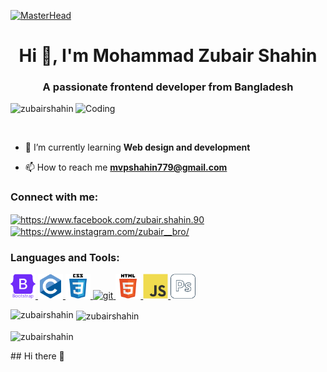 [![MasterHead](https://www.internetcreation.net/wp-content/uploads/2015/04/banner-web-development.png)](https://zubairshahin)
<h1 align="center">Hi 👋, I'm Mohammad Zubair Shahin</h1>
<h3 align="center">A passionate frontend developer from Bangladesh</h3>
<img align="right" alt="Coding" width="400" src="https://rajacepat.com/assets/frontend/img/webdev.gif">
<p align="left"> <img src="https://komarev.com/ghpvc/?username=zubairshahin&label=Profile%20views&color=0e75b6&style=flat" alt="zubairshahin" /> </p>

<p align="left"> <a href="https://twitter.com/" target="blank"><img src="https://img.shields.io/twitter/follow/?logo=twitter&style=for-the-badge" alt="" /></a> </p>

- 🌱 I’m currently learning **Web design and development**

- 📫 How to reach me **mvpshahin779@gmail.com**

<h3 align="left">Connect with me:</h3>
<p align="left">
<a href="https://www.facebook.com/zubair.shahin.90?mibextid=ZbWKwL" target="blank"><img align="center" src="https://raw.githubusercontent.com/rahuldkjain/github-profile-readme-generator/master/src/images/icons/Social/facebook.svg" alt="https://www.facebook.com/zubair.shahin.90" height="30" width="40" /></a>
<a href="https://www.instagram.com/zubair__bro/" target="blank"><img align="center" src="https://raw.githubusercontent.com/rahuldkjain/github-profile-readme-generator/master/src/images/icons/Social/instagram.svg" alt="https://www.instagram.com/zubair__bro/" height="30" width="40" /></a>
</p>

<h3 align="left">Languages and Tools:</h3>
<p align="left"> <a href="https://getbootstrap.com" target="_blank" rel="noreferrer"> <img src="https://raw.githubusercontent.com/devicons/devicon/master/icons/bootstrap/bootstrap-plain-wordmark.svg" alt="bootstrap" width="40" height="40"/> </a> <a href="https://www.cprogramming.com/" target="_blank" rel="noreferrer"> <img src="https://raw.githubusercontent.com/devicons/devicon/master/icons/c/c-original.svg" alt="c" width="40" height="40"/> </a> <a href="https://www.w3schools.com/css/" target="_blank" rel="noreferrer"> <img src="https://raw.githubusercontent.com/devicons/devicon/master/icons/css3/css3-original-wordmark.svg" alt="css3" width="40" height="40"/> </a> <a href="https://git-scm.com/" target="_blank" rel="noreferrer"> <img src="https://www.vectorlogo.zone/logos/git-scm/git-scm-icon.svg" alt="git" width="40" height="40"/> </a> <a href="https://www.w3.org/html/" target="_blank" rel="noreferrer"> <img src="https://raw.githubusercontent.com/devicons/devicon/master/icons/html5/html5-original-wordmark.svg" alt="html5" width="40" height="40"/> </a> <a href="https://developer.mozilla.org/en-US/docs/Web/JavaScript" target="_blank" rel="noreferrer"> <img src="https://raw.githubusercontent.com/devicons/devicon/master/icons/javascript/javascript-original.svg" alt="javascript" width="40" height="40"/> </a> <a href="https://www.photoshop.com/en" target="_blank" rel="noreferrer"> <img src="https://raw.githubusercontent.com/devicons/devicon/master/icons/photoshop/photoshop-line.svg" alt="photoshop" width="40" height="40"/> </a> </p>

<p><img align="left" src="https://github-readme-stats.vercel.app/api/top-langs?username=zubairshahin&show_icons=true&locale=en&layout=compact" alt="zubairshahin" /></p>

<p>&nbsp;<img align="center" src="https://github-readme-stats.vercel.app/api?username=zubairshahin&show_icons=true&locale=en" alt="zubairshahin" /></p>

<p><img align="center" src="https://github-readme-streak-stats.herokuapp.com/?user=zubairshahin&" alt="zubairshahin" /></p>
## Hi there 👋

<!--
**zubairshahin/zubairshahin** is a ✨ _special_ ✨ repository because its `README.md` (this file) appears on your GitHub profile.

Here are some ideas to get you started:

- 🔭 I’m currently working on ...
- 🌱 I’m currently learning ...
- 👯 I’m looking to collaborate on ...
- 🤔 I’m looking for help with ...
- 💬 Ask me about ...
- 📫 How to reach me: ...
- 😄 Pronouns: ...
- ⚡ Fun fact: ...
-->
